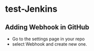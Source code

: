 # test-Jenkins

Adding Webhook in GitHub
-------------------------

- Go to the settings page in your repo
- select Webhook and create new one.
